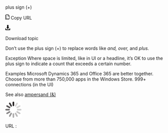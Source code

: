 ﻿# 

plus sign (+)

![Copy URL](media/plus-sign/Copy.png)
Copy URL

![Download](media/plus-sign/Download.png)

Download topic

Don’t use the plus sign (+) to replace words like *and, over,* and *plus.*

Exception
Where space is limited, like in UI or a headline, it’s OK to use the
plus sign to indicate a count that exceeds a certain number.

Examples 
Microsoft Dynamics 365 and Office 365 are better together.
Choose from more than 750,000 apps in the Windows Store.
999+ connections (in the UI) 

See also [ampersand (&)](https://worldready.cloudapp.net/Styleguide/Read?id=2700&topicid=32501)

![In progress](media/plus-sign/activity-large.gif)

URL :
